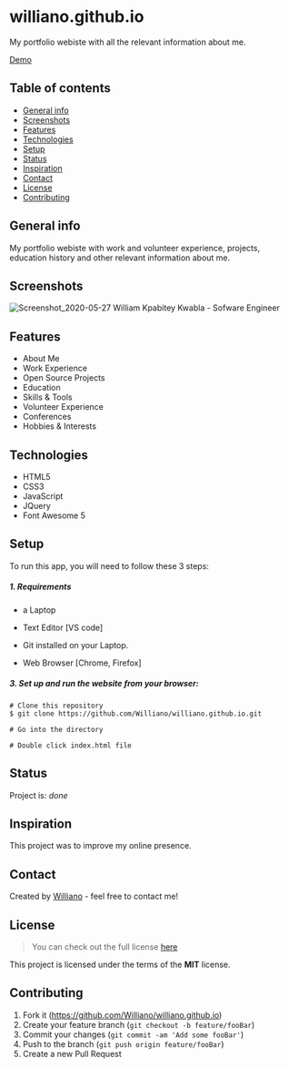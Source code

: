 # williano.github.io
My portfolio webiste with all the relevant information about me.


[Demo](https://williano.github.io/)

## Table of contents

* [General info](#general-info)
* [Screenshots](#screenshots)
* [Features](#features)
* [Technologies](#technologies)
* [Setup](#setup)
* [Status](#status)
* [Inspiration](#inspiration)
* [Contact](#contact)
* [License](#license)
* [Contributing](#contributing)

## General info
My portfolio webiste with work and volunteer experience, projects, education history and other relevant information about me. 

## Screenshots

![Screenshot_2020-05-27 William Kpabitey Kwabla - Sofware Engineer](https://user-images.githubusercontent.com/19711677/83099417-eceea480-a072-11ea-96a6-0dc577eabfe2.png)
  

## Features

* About Me
* Work Experience
* Open Source Projects
* Education
* Skills & Tools
* Volunteer Experience
* Conferences
* Hobbies & Interests

## Technologies
* HTML5
* CSS3
* JavaScript
* JQuery 
* Font Awesome 5


## Setup
To run this app, you will need to follow these 3 steps:

##### 1. Requirements 
  - a Laptop

  - Text Editor [VS code]

  - Git installed on your Laptop. 
  
  - Web Browser [Chrome, Firefox]


##### 3. Set up and run the website from your browser:
  ```
  # Clone this repository
  $ git clone https://github.com/Williano/williano.github.io.git

  # Go into the directory 

  # Double click index.html file
 
  ```

## Status
Project is: _done_

## Inspiration
This project was to improve my online presence.


## Contact
Created by [Williano](https://williano.github.io/) - feel free to contact me!

## License
>You can check out the full license [here](https://github.com/Williano/williano.github.io/blob/master/LICENSE.md)

This project is licensed under the terms of the **MIT** license.

## Contributing

1. Fork it (<https://github.com/Williano/williano.github.io>)
2. Create your feature branch (`git checkout -b feature/fooBar`)
3. Commit your changes (`git commit -am 'Add some fooBar'`)
4. Push to the branch (`git push origin feature/fooBar`)
5. Create a new Pull Request

